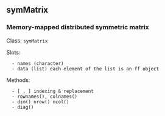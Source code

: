 ## symMatrix

### Memory-mapped distributed symmetric matrix


Class: ```symMatrix``` 

Slots: 

      - names (character)
      - data (list) each element of the list is an ff object

Methods:

      - [ , ] indexing & replacement
      - rownames(), colnames()
      - dim() nrow() ncol()
      - diag()
 
